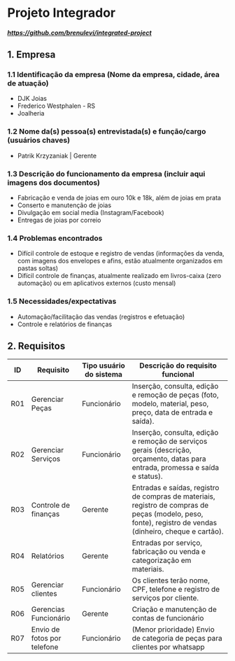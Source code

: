# Projeto Integrador
##### https://github.com/brenulevi/integrated-project

## 1. Empresa
### 1.1 Identificação da empresa (Nome da empresa, cidade, área de atuação)
-   DJK Joias
-   Frederico Westphalen - RS
-   Joalheria
### 1.2 Nome da(s) pessoa(s) entrevistada(s) e função/cargo (usuários chaves)
-   Patrik Krzyzaniak | Gerente
### 1.3 Descrição do funcionamento da empresa (incluir aqui imagens dos documentos)
-   Fabricação e venda de joias em ouro 10k e 18k, além de joias em prata
-   Conserto e manutenção de joias
-   Divulgação em social media (Instagram/Facebook)
-   Entregas de joias por correio
### 1.4 Problemas encontrados
-   Difícil controle de estoque e registro de vendas (informações da venda, com imagens dos envelopes e afins, estão atualmente organizados em pastas soltas)
-   Difícil controle de finanças, atualmente realizado em livros-caixa (zero automação) ou em aplicativos externos (custo mensal)
### 1.5 Necessidades/expectativas
-   Automação/facilitação das vendas (registros e efetuação)
-   Controle e relatórios de finanças
## 2. Requisitos

| ID  | Requisito                   | Tipo usuário do sistema | Descrição do requisito funcional                                                                                                                         |
| --- | --------------------------- | ----------------------- | -------------------------------------------------------------------------------------------------------------------------------------------------------- |
| R01 | Gerenciar Peças             | Funcionário             | Inserção, consulta, edição e remoção de peças (foto, modelo, material, peso, preço, data de entrada e saída).                                            |
| R02 | Gerenciar Serviços          | Funcionário             | Inserção, consulta, edição e remoção de serviços gerais (descrição, orçamento, datas para entrada, promessa e saída e status).                           |
| R03 | Controle de finanças        | Gerente                 | Entradas e saídas, registro de compras de materiais, registro de compras de peças (modelo, peso, fonte), registro de vendas (dinheiro, cheque e cartão). |
| R04 | Relatórios                  | Gerente                 | Entradas por serviço, fabricação ou venda e categorização em materiais.                                                                                  |
| R05 | Gerenciar clientes          | Funcionário             | Os clientes terão nome, CPF, telefone e registro de serviços por cliente.                                                                                |
| R06 | Gerencias Funcionário       | Gerente                 | Criação e manutenção de contas de funcionário                                                                                                            |
| R07 | Envio de fotos por telefone | Funcionário             | (Menor prioridade) Envio de categoria de peças para clientes por whatsapp                                                                                |
